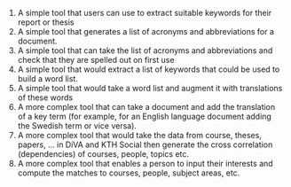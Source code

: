 1. A simple tool that users can use to extract suitable keywords for their report or thesis
2. A simple tool that generates a list of acronyms and abbreviations for a document. 
3. A simple tool that can take the list of acronyms and abbreviations and check that they are spelled out on first use
4. A simple tool that would extract a list of keywords that could be used to build a word list.
5. A simple tool that would take a word list and augment it with translations of these words
6. A more complex tool that can take a document and add the translation of a key term (for example, for an English language document adding the Swedish term or vice versa). 
7. A more complex tool that would take the data from course, theses, papers, ... in DiVA and  KTH Social then generate the cross correlation (dependencies) of courses, people, topics etc.
8. A more complex tool that enables a person to input their interests and compute the matches to  courses, people, subject areas, etc.
